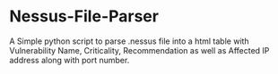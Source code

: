 # Nessus-File-Parser
A Simple python script to parse .nessus file into a html table with Vulnerability Name, Criticality, Recommendation as well as Affected IP address along with port number.
